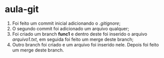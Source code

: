 # aula-git

1. Foi feito um commit inicial adicionando o *.gitignore*;
2. O segundo commit foi adicionado um arquivo qualquer;
3. Foi criado um branch **func1** e dentro deste foi inserido o arquivo *arquivo1.txt*, em seguida foi feito um merge deste branch;
4. Outro branch foi criado e um arquivo foi inserido nele. Depois foi feito um merge deste branch.

